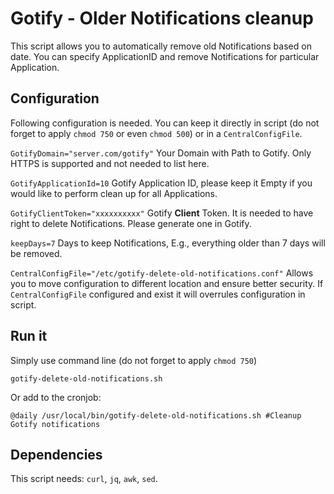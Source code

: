# Gotify - Older Notifications cleanup

This script allows you to automatically remove old Notifications based on date.
You can specify ApplicationID and remove Notifications for particular Application.

## Configuration

Following configuration is needed. You can keep it directly in script (do not forget to apply `chmod 750` or even `chmod 500`) or in a `CentralConfigFile`.

`GotifyDomain="server.com/gotify"` Your Domain with Path to Gotify. Only HTTPS is supported and not needed to list here.

`GotifyApplicationId=10` Gotify Application ID, please keep it Empty if you would like to perform clean up for all Applications.

`GotifyClientToken="xxxxxxxxxx"` Gotify **Client** Token. It is needed to have right to delete Notifications. Please generate one in Gotify.

`keepDays=7` Days to keep Notifications, E.g., everything older than 7 days will be removed.

`CentralConfigFile="/etc/gotify-delete-old-notifications.conf"` Allows you to move configuration to different location and ensure better security. If `CentralConfigFile` configured and exist it will overrules configuration in script.

## Run it

Simply use command line (do not forget to apply `chmod 750`)

```shell
gotify-delete-old-notifications.sh
```

Or add to the cronjob:

```shell
@daily /usr/local/bin/gotify-delete-old-notifications.sh #Cleanup Gotify notifications
```

## Dependencies 
This script needs: `curl`, `jq`, `awk`, `sed`.
